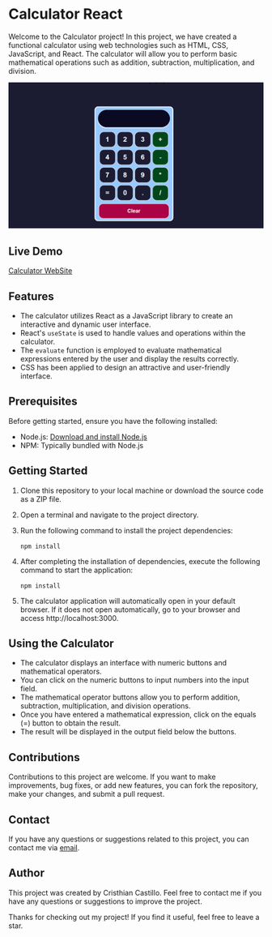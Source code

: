 # Calculator React

Welcome to the Calculator project! In this project, we have created a functional calculator using web technologies such as HTML, CSS, JavaScript, and React. The calculator will allow you to perform basic mathematical operations such as addition, subtraction, multiplication, and division.

![Calculator](src/img/calculadora.png)

## Live Demo 

[Calculator WebSite](https://benevolent-pony-0ec4cb.netlify.app)

## Features

- The calculator utilizes React as a JavaScript library to create an interactive and dynamic user interface.
- React's `useState` is used to handle values and operations within the calculator.
- The `evaluate` function is employed to evaluate mathematical expressions entered by the user and display the results correctly.
- CSS has been applied to design an attractive and user-friendly interface.

## Prerequisites

Before getting started, ensure you have the following installed:

- Node.js: [Download and install Node.js](https://nodejs.org)
- NPM: Typically bundled with Node.js

## Getting Started

1. Clone this repository to your local machine or download the source code as a ZIP file.
2. Open a terminal and navigate to the project directory.
3. Run the following command to install the project dependencies:

   ```shell
   npm install

4. After completing the installation of dependencies, execute the following command to start the application:

   ```shell
   npm install

5. The calculator application will automatically open in your default browser. If it does not open automatically, go to your browser and access http://localhost:3000.

## Using the Calculator

- The calculator displays an interface with numeric buttons and mathematical operators.
- You can click on the numeric buttons to input numbers into the input field.
- The mathematical operator buttons allow you to perform addition, subtraction, multiplication, and division operations.
- Once you have entered a mathematical expression, click on the equals (=) button to obtain the result.
- The result will be displayed in the output field below the buttons.

## Contributions

Contributions to this project are welcome. If you want to make improvements, bug fixes, or add new features, you can fork the repository, make your changes, and submit a pull request.

## Contact

If you have any questions or suggestions related to this project, you can contact me via [email](mailto:kal2403199255@gmail.com).

## Author
This project was created by Cristhian Castillo. Feel free to contact me if you have any questions or suggestions to improve the project.

Thanks for checking out my project! If you find it useful, feel free to leave a star.
